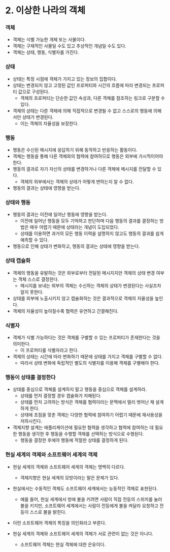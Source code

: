 # 2. 이상한 나라의 객체

### 객체

* 객체는 식별 가능한 개체 또는 사물이다.
* 객체는 구체적인 사물일 수도 있고 추상적인 개념일 수도 있다.
* 객체는 상태, 행동, 식별자를 가진다.

### 상태

* 상태는 특정 시점에 객체가 가지고 있는 정보의 집합이다.
* 상태는 변경되지 않고 고정된 값인 프로퍼티와 시간의 흐름에 따라 변경되는 프로퍼티 값으로 구성된다.
  * 객체의 프로퍼티는 단순한 값인 속성과, 다른 객체를 참조하는 링크로 구분할 수 있다.
* 객체의 상태는 다른 객체에 의해 직접적으로 변경될 수 없고 스스로의 행동에 의해서만 상태가 변경된다.
  * 이는 객체의 자율성을 보장한다.

### 행동

* 행동은 수신된 메시지에 응답하기 위해 동작하고 반응하는 활동이다.
* 객체는 행동을 통해 다른 객체와의 협력에 참여하므로 행동은 외부에 가시적이어야 한다.
* 행동의 결과로 자기 자신의 상태를 변경하거나 다른 객체에 메시지를 전달할 수 있다.
  * 객체의 외부에서는 객체의 상태가 어떻게 변하는지 알 수 없다.
* 행동의 결과는 상태에 영향을 받는다.

### 상태와 행동

* 행동의 결과는 이전에 일어난 행동에 영향을 받는다.
  * 이전에 일어난 행동을 모두 기억하고 판단하며 다음 행동의 결과를 결정하는 방법은 매우 어렵기 때문에 상태라는 개념이 도입되었다.
  * 상태를 이용하면 과거의 모든 행동 이력을 설명하지 않고도 행동의 결과를 쉽게 예측할 수 있다.
* 행동으로 인해 상태가 변화하고, 행동의 결과는 상태에 영향을 받는다.

### 상태 캡슐화

* 객체의 행동을 유발하는 것은 외부로부터 전달된 메시지지만 객체의 상태 변경 여부는 객체 스스로 결정한다.
  * 메시지를 보내는 외부의 객체는 수신하는 객체의 상태가 변경된다는 사실조차 알지 못한다.
* 상태를 외부에 노출시키지 않고 캡슐화하는 것은 결과적으로 객체의 자율성을 높인다.
* 객체의 자율성이 높아질수록 협력은 유연하고 간결해진다.

### 식별자

* 객체가 식별 가능하다는 것은 객체를 구별할 수 있는 프로퍼티가 존재한다는 것을 의미한다.
  * 이 프로퍼티를 식별자라고 한다.
* 객체의 상태는 시간에 따라 변화하기 때문에 상태를 가지고 객체를 구별할 수 없다.
  * 따라서 상태 변화에 독립적인 별도의 식별자를 이용해 객체를 구별해야 한다.

### 행동이 상태를 결정한다

* 상태를 중심으로 객체를 설계하지 말고 행동을 중심으로 객체를 설계하라.
  * 상태를 먼저 결정할 경우 캡슐화가 저해된다.
  * 상태를 먼저 고려하는 방식은 객체를 협력이라는 문맥에서 멀리 벗어난 채 설계하게 한다.
  * 상태에 초점을 맞춘 객체는 다양한 협력에 참여하기 어렵기 때문에 재사용성을 저하시킨다.
* 객체지향 설계는 애플리케이션에 필요한 협력을 생각하고 협력에 참여하는 데 필요한 행동을 생각한 후 행동을 수행할 객체를 선택하는 방식으로 수행된다.
  * 행동을 결정한 후에야 행동에 적절한 상태를 결정하게 된다.

### 현실 세계의 객체와 소프트웨어 세계의 객체

* 현실 세계의 객체와 소프트웨어 세계의 객체는 명백히 다르다.
  * 객체지향은 현실 세계의 모방이라는 말은 문제가 있다.
* 현실에서는 수동적인 객체도 소프트웨어 세계에서는 능동적인 객체로 표현된다.
  * 예를 들어, 현실 세계에서 방에 불을 키려면 사람이 직접 전등의 스위치를 눌러 불을 키지만, 
    소프트웨어 세계에서는 사람이 전등에게 불을 켜달라 요청하고 전등이 스스로 불을 밝힌다.
* 이런 소프트웨어 객체의 특징을 의인화라고 부른다.

* 현실 세계의 객체와 소프트웨어 세계의 객체가 서로 관련이 없는 것은 아니다.
  * 소프트웨어 객체는 현실 객체에 대한 은유이다.